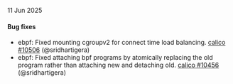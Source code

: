 11 Jun 2025

#### Bug fixes

 - ebpf: Fixed mounting cgroupv2 for connect time load balancing. [calico #10506](https://github.com/projectcalico/calico/pull/10506) (@sridhartigera)
 - ebpf: Fixed attaching bpf programs by atomically replacing the old program rather than attaching new and detaching old. [calico #10456](https://github.com/projectcalico/calico/pull/10456) (@sridhartigera)
